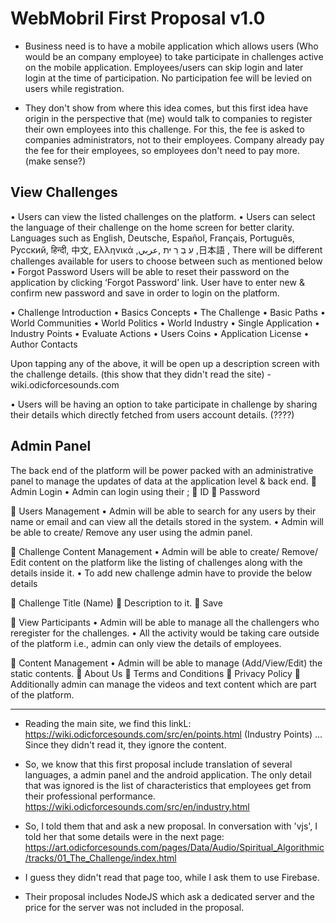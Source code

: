 # WebMobril First Proposal v1.0

- Business need is to have a mobile application which allows users (Who would be an company employee) to take participate in challenges active on the mobile application. Employees/users can skip login and later login at the time of participation. No participation fee will be levied on users while registration.

- They don't show from where this idea comes, but this first idea have origin in the perspective that (me) would talk to companies to register their own employees into this challenge. For this, the fee is asked to companies administrators, not to their employees. Company already pay the fee for their employees, so employees don't need to pay more. (make sense?)

##  View Challenges
• Users can view the listed challenges on the platform.
• Users can select the language of their challenge on the home screen for better clarity.
Languages such as English, Deutsche, Español, Français, Português, Русский, हिन्दी, 中文, Ελληνικά ,עִ בְ רִ ית ,عربي ,日本語 ,
 There will be different challenges available for users to choose between such as mentioned below
• Forgot Password
 Users will be able to reset their password on the application by clicking
‘Forgot Password’ link.
 User have to enter new & confirm new password and save in order to login on the platform.

• Challenge Introduction
• Basics Concepts
• The Challenge
• Basic Paths
• World Communities
• World Politics
• World Industry
• Single Application
• Industry Points
• Evaluate Actions
• Users Coins
• Application License
• Author Contacts

Upon tapping any of the above, it will be open up a description screen with the challenge details. (this show that they didn't read the site) - wiki.odicforcesounds.com 

• Users will be having an option to take participate in challenge by sharing their details which directly fetched from users account details. (????)

## Admin Panel 

The back end of the platform will be power packed with an administrative panel to manage the updates of data at the application level & back end.
 Admin Login
• Admin can login using their ;
 ID
 Password

 Users Management
• Admin will be able to search for any users by their name or email and can view all the details stored in the system.
• Admin will be able to create/ Remove any user using the admin panel.

 Challenge Content Management
• Admin will be able to create/ Remove/ Edit content on the platform like the listing of challenges along with the details inside it.
• To add new challenge admin have to provide the below details

 Challenge Title (Name)
 Description to it.
 Save

 View Participants
• Admin will be able to manage all the challengers who reregister for the challenges.
• All the activity would be taking care outside of the platform i.e., admin can only view the details of employees.

 Content Management
• Admin will be able to manage (Add/View/Edit) the static contents.
 About Us
 Terms and Conditions
 Privacy Policy
 Additionally admin can manage the videos and text content which are part of the platform. 

--- 

- Reading the main site, we find this linkL: https://wiki.odicforcesounds.com/src/en/points.html (Industry Points) ... Since they didn't read it, they ignore the content. 

- So, we know that this first proposal include translation of several languages, a admin panel and the android application. The only detail that was ignored is the list of characteristics that employees get from their professional performance. https://wiki.odicforcesounds.com/src/en/industry.html 

- So, I told them that and ask a new proposal. In conversation with 'vjs', I told her that some details were in the next page: 
https://art.odicforcesounds.com/pages/Data/Audio/Spiritual_Algorithmic/tracks/01_The_Challenge/index.html

- I guess they didn't read that page too, while I ask them to use Firebase.

- Their proposal includes NodeJS which ask a dedicated server and the price for the server was not included in the proposal. 





